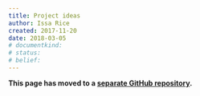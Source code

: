```yaml
---
title: Project ideas
author: Issa Rice
created: 2017-11-20
date: 2018-03-05
# documentkind:
# status:
# belief:
---
```


**This page has moved to a [separate GitHub repository](https://github.com/riceissa/project-ideas).**
